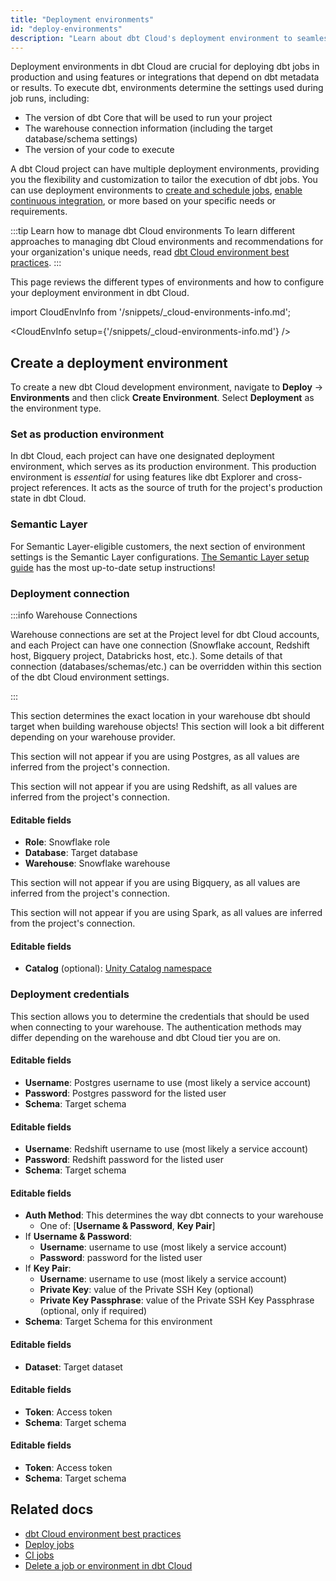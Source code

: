 ```yaml
---
title: "Deployment environments"
id: "deploy-environments"
description: "Learn about dbt Cloud's deployment environment to seamlessly schedule jobs or enable CI."
---
```


Deployment environments in dbt Cloud are crucial for deploying dbt jobs in production and using features or integrations that depend on dbt metadata or results. To execute dbt, environments determine the settings used during job runs, including:

- The version of dbt Core that will be used to run your project
- The warehouse connection information (including the target database/schema settings)
- The version of your code to execute

A dbt Cloud project can have multiple deployment environments, providing you the flexibility and customization to tailor the execution of dbt jobs. You can use deployment environments to [create and schedule jobs](/docs/deploy/deploy-jobs#create-and-schedule-jobs), [enable continuous integration](/docs/deploy/continuous-integration), or more based on your specific needs or requirements.

:::tip Learn how to manage dbt Cloud environments
To learn different approaches to managing dbt Cloud environments and recommendations for your organization's unique needs, read [dbt Cloud environment best practices](/best-practices/environment-setup/1-env-guide-overview).
::: 
 
This page reviews the different types of environments and how to configure your deployment environment in dbt Cloud. 

import CloudEnvInfo from '/snippets/_cloud-environments-info.md';

<CloudEnvInfo setup={'/snippets/_cloud-environments-info.md'} />

## Create a deployment environment

To create a new dbt Cloud development environment, navigate to **Deploy** -> **Environments** and then click **Create Environment**. Select **Deployment** as the environment type.

<Lightbox src="/img/docs/dbt-cloud/cloud-configuring-dbt-cloud/create-deploy-env.jpg" width="85%" title="Navigate to Deploy ->  Environments to create a deployment environment" />

### Set as production environment

In dbt Cloud, each project can have one designated deployment environment, which serves as its production environment. This production environment is _essential_ for using features like dbt Explorer and cross-project references. It acts as the source of truth for the project's production state in dbt Cloud.

<Lightbox src="/img/docs/dbt-cloud/using-dbt-cloud/prod-settings.jpg" width="70%" title="Set your production environment as the default environment in your Environment Settings"/>

### Semantic Layer

For Semantic Layer-eligible customers, the next section of environment settings is the Semantic Layer configurations. [The Semantic Layer setup guide](/docs/use-dbt-semantic-layer/setup-sl) has the most up-to-date setup instructions!

### Deployment connection

:::info Warehouse Connections

 Warehouse connections are set at the Project level for dbt Cloud accounts, and each Project can have one connection (Snowflake account, Redshift host, Bigquery project, Databricks host, etc.). Some details of that connection (databases/schemas/etc.) can be overridden within this section of the dbt Cloud environment settings.

:::

This section determines the exact location in your warehouse dbt should target when building warehouse objects! This section will look a bit different depending on your warehouse provider.

<WHCode>


<div warehouse="Postgres">

This section will not appear if you are using Postgres, as all values are inferred from the project's connection.

</div>

<div warehouse="Redshift">

This section will not appear if you are using Redshift, as all values are inferred from the project's connection.

</div>

<div warehouse="Snowflake">

<Lightbox src="/img/docs/collaborate/snowflake-deploy-env-deploy-connection.png" width="85%" title="Snowflake Deployment Connection Settings"/>

#### Editable fields

- **Role**: Snowflake role
- **Database**: Target database
- **Warehouse**: Snowflake warehouse

</div>

<div warehouse="Bigquery">

This section will not appear if you are using Bigquery, as all values are inferred from the project's connection.

</div>

<div warehouse="Spark">

This section will not appear if you are using Spark, as all values are inferred from the project's connection.

</div>

<div warehouse="Databricks">

<Lightbox src="/img/docs/collaborate/databricks-deploy-env-deploy-connection.png" width="85%" title="Databricks Deployment Connection Settings"/>

#### Editable fields

- **Catalog** (optional): [Unity Catalog namespace](/docs/core/connect-data-platform/databricks-setup)

</div>

</WHCode>


### Deployment credentials

This section allows you to determine the credentials that should be used when connecting to your warehouse. The authentication methods may differ depending on the warehouse and dbt Cloud tier you are on.

<WHCode>

<div warehouse="Postgres">

<Lightbox src="/img/docs/collaborate/postgres-deploy-env-deploy-credentials.png" width="85%" title="Postgres Deployment Credentials Settings"/>

#### Editable fields

- **Username**: Postgres username to use (most likely a service account)
- **Password**: Postgres password for the listed user
- **Schema**: Target schema

</div>

<div warehouse="Redshift">

<Lightbox src="/img/docs/collaborate/postgres-deploy-env-deploy-credentials.png" width="85%" title="Redshift Deployment Credentials Settings"/>

#### Editable fields

- **Username**: Redshift username to use (most likely a service account)
- **Password**: Redshift password for the listed user
- **Schema**: Target schema

</div>

<div warehouse="Snowflake">

<Lightbox src="/img/docs/collaborate/snowflake-deploy-env-deploy-credentials.png" width="85%" title="Snowflake Deployment Credentials Settings"/>

#### Editable fields

- **Auth Method**: This determines the way dbt connects to your warehouse
  - One of: [**Username & Password**, **Key Pair**]
- If **Username & Password**:
  - **Username**: username to use (most likely a service account)
  - **Password**: password for the listed user
- If **Key Pair**:
  - **Username**: username to use (most likely a service account)
  - **Private Key**: value of the Private SSH Key (optional)
  - **Private Key Passphrase**: value of the Private SSH Key Passphrase (optional, only if required)
- **Schema**: Target Schema for this environment

</div>

<div warehouse="Bigquery">

<Lightbox src="/img/docs/collaborate/bigquery-deploy-env-deploy-credentials.png" width="85%" title="Bigquery Deployment Credentials Settings"/>

#### Editable fields

- **Dataset**: Target dataset

</div>

<div warehouse="Spark">

<Lightbox src="/img/docs/collaborate/spark-deploy-env-deploy-credentials.png" width="85%" title="Spark Deployment Credentials Settings"/>

#### Editable fields

- **Token**: Access token
- **Schema**: Target schema

</div>

<div warehouse="Databricks">

<Lightbox src="/img/docs/collaborate/spark-deploy-env-deploy-credentials.png" width="85%" title="Databricks Deployment Credentials Settings"/>

#### Editable fields

- **Token**: Access token
- **Schema**: Target schema

</div>

</WHCode>


## Related docs

- [dbt Cloud environment best practices](/best-practices/environment-setup/1-env-guide-overview)
- [Deploy jobs](/docs/deploy/deploy-jobs)
- [CI jobs](/docs/deploy/continuous-integration)
- [Delete a job or environment in dbt Cloud](/faqs/Environments/delete-environment-job)

